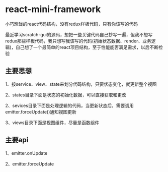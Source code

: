 # react-mini-framework
小巧玲珑的react代码结构，没有redux样板代码，只有你该写的代码

最近学习scratch-gui的源码，想把一些关键代码自己抄写一遍，但我不想写redux那些样板代码，我只想写我该写的代码(初始状态数据、render、业务逻辑)，自己想了一个最简单的react项目结构，至于性能能否满足需求，以后不断检验



## 主要思想

1、按service、view、state来划分代码结构，只要状态变化，就更新整个视图

2、states目录下面是状态的初始化数据，可以直接获取和更改

2、sevices目录下面是处理逻辑的代码，当更新状态后，需要调用emitter.forceUpdate()通知视图更新

3、views目录下面是视图组件，尽量是函数组件



## 主要api

1、emitter.onUpdate

2、emitter.forceUpdate
